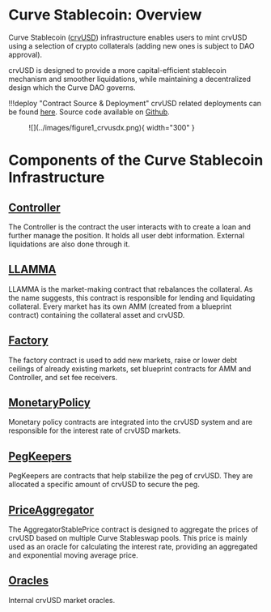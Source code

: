 <h1>Curve Stablecoin: Overview</h1>

Curve Stablecoin ([crvUSD](../crvUSD/crvUSD.md)) infrastructure enables users to mint crvUSD using a selection of crypto collaterals (adding new ones is subject to DAO approval). 

crvUSD is designed to provide a more capital-efficient stablecoin mechanism and smoother liquidations, while maintaining a decentralized design which the Curve DAO governs.

!!!deploy "Contract Source & Deployment"
    crvUSD related deployments can be found [here](../references/deployed-contracts.md#curve-stablecoin).
    Source code available on [Github](https://github.com/curvefi/curve-stablecoin).


<figure markdown>
  ![](../images/figure1_crvusdx.png){ width="300" }
  <figcaption></figcaption>
</figure>




# **Components of the Curve Stablecoin Infrastructure**

## **[Controller](./controller.md)**
The Controller is the contract the user interacts with to create a loan and further manage the position. It holds all user debt information. External liquidations are also done through it.

## **[LLAMMA](./amm.md)**
LLAMMA is the market-making contract that rebalances the collateral. As the name suggests, this contract is responsible for lending and liquidating collateral. Every market has its own AMM (created from a blueprint contract) containing the collateral asset and crvUSD.

## **[Factory](./factory/overview.md)**
The factory contract is used to add new markets, raise or lower debt ceilings of already existing markets, set blueprint contracts for AMM and Controller, and set fee receivers.

## **[MonetaryPolicy](./monetarypolicy.md)**
Monetary policy contracts are integrated into the crvUSD system and are responsible for the interest rate of crvUSD markets.

## **[PegKeepers](./pegkeeper.md)**
PegKeepers are contracts that help stabilize the peg of crvUSD. They are allocated a specific amount of crvUSD to secure the peg. 

## **[PriceAggregator](./priceaggregator.md)**
The AggregatorStablePrice contract is designed to aggregate the prices of crvUSD based on multiple Curve Stableswap pools. This price is mainly used as an oracle for calculating the interest rate, providing an aggregated and exponential moving average price.

## **[Oracles](./oracle.md)**
Internal crvUSD market oracles.
